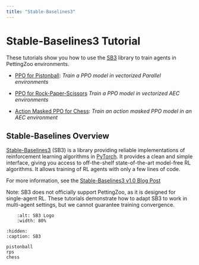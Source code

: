 ```yaml
---
title: "Stable-Baselines3"
---
```


# Stable-Baselines3 Tutorial

These tutorials show you how to use the [SB3](https://stable-baselines3.readthedocs.io/en/master/) library to train agents in PettingZoo environments.

* [PPO for Pistonball](/tutorials/sb3/pistonball/): _Train a PPO model in vectorized Parallel environments_

* [PPO for Rock-Paper-Scissors](/tutorials/sb3/rps/) _Train a PPO model in vectorized AEC environments_

* [Action Masked PPO for Chess](/tutorials/sb3/chess/): _Train an action masked PPO model in an AEC environment_


## Stable-Baselines Overview

[Stable-Baselines3](https://stable-baselines3.readthedocs.io/en/master/) (SB3) is a library providing reliable implementations of reinforcement learning algorithms in [PyTorch](https://pytorch.org/). It provides a clean and simple interface, giving you access to off-the-shelf state-of-the-art model-free RL algorithms. It allows training of RL agents with only a few lines of code.

For more information, see the [Stable-Baselines3 v1.0 Blog Post](https://araffin.github.io/post/sb3/)

Note: SB3 does not officially support PettingZoo, as it is designed for single-agent RL. These tutorials demonstrate how to adapt SB3 to work in multi-agent settings, but we cannot guarantee training convergence.


```{figure} https://raw.githubusercontent.com/DLR-RM/stable-baselines3/master/docs/_static/img/logo.png
    :alt: SB3 Logo
    :width: 80%
```

```{toctree}
:hidden:
:caption: SB3

pistonball
rps
chess
```
